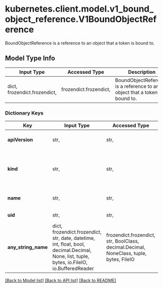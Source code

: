 # kubernetes.client.model.v1_bound_object_reference.V1BoundObjectReference

BoundObjectReference is a reference to an object that a token is bound to.

## Model Type Info
Input Type | Accessed Type | Description | Notes
------------ | ------------- | ------------- | -------------
dict, frozendict.frozendict,  | frozendict.frozendict,  | BoundObjectReference is a reference to an object that a token is bound to. | 

### Dictionary Keys
Key | Input Type | Accessed Type | Description | Notes
------------ | ------------- | ------------- | ------------- | -------------
**apiVersion** | str,  | str,  | API version of the referent. | [optional] 
**kind** | str,  | str,  | Kind of the referent. Valid kinds are &#x27;Pod&#x27; and &#x27;Secret&#x27;. | [optional] 
**name** | str,  | str,  | Name of the referent. | [optional] 
**uid** | str,  | str,  | UID of the referent. | [optional] 
**any_string_name** | dict, frozendict.frozendict, str, date, datetime, int, float, bool, decimal.Decimal, None, list, tuple, bytes, io.FileIO, io.BufferedReader | frozendict.frozendict, str, BoolClass, decimal.Decimal, NoneClass, tuple, bytes, FileIO | any string name can be used but the value must be the correct type | [optional]

[[Back to Model list]](../../README.md#documentation-for-models) [[Back to API list]](../../README.md#documentation-for-api-endpoints) [[Back to README]](../../README.md)

